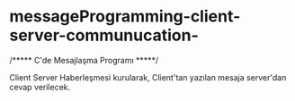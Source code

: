 # messageProgramming-client-server-communucation-

/***** C'de Mesajlaşma Programı *****/

Client Server Haberleşmesi kurularak, Client'tan yazılan mesaja server'dan cevap verilecek.
